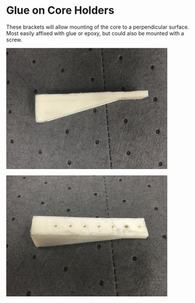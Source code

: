 # Glue on Core Holders

These brackets will allow mounting of the core to a perpendicular surface.
Most easily affixed with glue or epoxy, but could also be mounted with
a screw.

![Side view](photos/bracket_side.jpg)

![Top view](photos/bracket_top.jpg)
